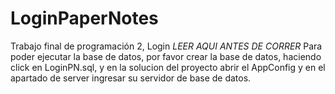 # LoginPaperNotes
Trabajo final de programación 2, Login *LEER AQUI ANTES DE CORRER*
Para poder ejecutar la base de datos, por favor crear la base de datos, haciendo click en LoginPN.sql, y en la solucion del proyecto
abrir el AppConfig y en el apartado de server ingresar su servidor de base de datos.
